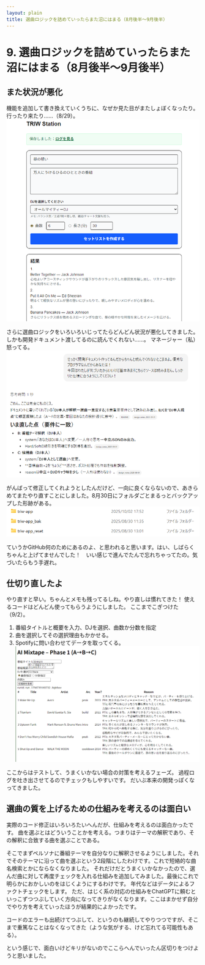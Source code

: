 ```yaml
---
layout: plain
title: 選曲ロジックを詰めていったらまた沼にはまる（8月後半～9月後半）
---
```


# 9. 選曲ロジックを詰めていったらまた沼にはまる（8月後半～9月後半）
## また状況が悪化
  機能を追加して書き換えていくうちに、なぜか見た目がまたしょぼくなったり。行ったり来たり……（8/29）。
![](images/07_dev4-2025-10-12-21-42-23.png)

  さらに選曲ロジックをいろいろいじってたらどんどん状況が悪化してきました。
  しかも開発ドキュメント渡してるのに読んでくれない……。
 マネージャー（私）怒ってる。
  ![](images/08_dev5-2025-10-13-13-00-02.png)

 がんばって修正してくれようとしたんだけど、一向に良くならないので、あきらめてまたやり直すことにしました。8月30日にフォルダごとまるっとバックアップした形跡がある。
 ![](images/09_dev6-2025-10-13-13-17-21.png)
 
 ていうかGitHub何のためにあるのよ、と思われると思います。はい、しばらくちゃんと上げてませんでした！　いい感じで進んでたんで忘れちゃってたの。気づいたらもう手遅れ。

## 仕切り直したよ
 やり直すと早い。ちゃんとメモも残ってるしね。やり直しは慣れてきた！
 使えるコードはどんどん使ってもらうようにしました。
 ここまでこぎつけた（9/2）。
   1. 番組タイトルと概要を入力、DJを選択、曲数か分数を指定
   2. 曲を選択してその選択理由もかかせる。
   3. Spotifyに問い合わせてデータを取ってくる。
  ![](images/08_dev5-2025-10-13-13-01-53.png)

 ここからはテストして、うまくいかない場合の対策を考えるフェーズ。
 過程ログを吐き出させてるのでチェックもしやすいです。
 だいぶ本来の開発っぽくなってきました。
  

## 選曲の質を上げるための仕組みを考えるのは面白い
  実際のコード修正はいろいろたいへんだが、仕組みを考えるのは面白かったです。
  曲を選ぶとはどういうことかを考える。つまりはテーマの解釈であり、その解釈に合致する曲を選ぶことである。
 
  そこでまずペルソナに番組テーマを自分なりに解釈させるようにしました。それでそのテーマに沿って曲を選ぶという2段階にしたわけです。これで短絡的な曲名検索とかにならなくなりました。
  それだけだとうまくいかなかったので、選んだ曲に対して再度チェックを入れる仕組みを追加してみました。最後にこれで明らかにおかしいのをはじくようにするわけです。
年代などはデータによるファクトチェックをします。
ただ、はじく系の対応の仕組みをChatGPTに頼むといっこずつつぶしていく方向になってきりがなくなります。ここはまかせず自分でやり方を考えていったほうが結果的によかったです。

 コードのエラーも出続けてつぶして、というのも継続してやりつつですが、そこまで重篤なことはなくなってきた（ような気がする、けど忘れてる可能性もある）。
 
  
  という感じで、面白いけどキリがないのでここらへんでいったん区切りをつけようと思いました。
  

